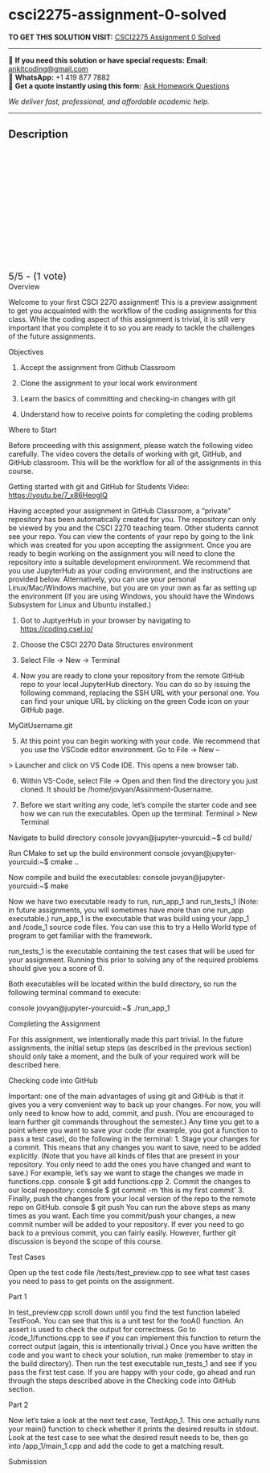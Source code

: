 # csci2275-assignment-0-solved
**TO GET THIS SOLUTION VISIT:** [CSCI2275 Assignment 0 Solved](https://www.ankitcodinghub.com/product/csci2275-csci-2270-ae-data-structures-assignment-0-solved/)


---

📩 **If you need this solution or have special requests:** **Email:** ankitcoding@gmail.com  
📱 **WhatsApp:** +1 419 877 7882  
📄 **Get a quote instantly using this form:** [Ask Homework Questions](https://www.ankitcodinghub.com/services/ask-homework-questions/)

*We deliver fast, professional, and affordable academic help.*

---

<h2>Description</h2>



<div class="kk-star-ratings kksr-auto kksr-align-center kksr-valign-top" data-payload="{&quot;align&quot;:&quot;center&quot;,&quot;id&quot;:&quot;119698&quot;,&quot;slug&quot;:&quot;default&quot;,&quot;valign&quot;:&quot;top&quot;,&quot;ignore&quot;:&quot;&quot;,&quot;reference&quot;:&quot;auto&quot;,&quot;class&quot;:&quot;&quot;,&quot;count&quot;:&quot;1&quot;,&quot;legendonly&quot;:&quot;&quot;,&quot;readonly&quot;:&quot;&quot;,&quot;score&quot;:&quot;5&quot;,&quot;starsonly&quot;:&quot;&quot;,&quot;best&quot;:&quot;5&quot;,&quot;gap&quot;:&quot;4&quot;,&quot;greet&quot;:&quot;Rate this product&quot;,&quot;legend&quot;:&quot;5\/5 - (1 vote)&quot;,&quot;size&quot;:&quot;24&quot;,&quot;title&quot;:&quot;CSCI2275 Assignment 0 Solved&quot;,&quot;width&quot;:&quot;138&quot;,&quot;_legend&quot;:&quot;{score}\/{best} - ({count} {votes})&quot;,&quot;font_factor&quot;:&quot;1.25&quot;}">

<div class="kksr-stars">

<div class="kksr-stars-inactive">
            <div class="kksr-star" data-star="1" style="padding-right: 4px">


<div class="kksr-icon" style="width: 24px; height: 24px;"></div>
        </div>
            <div class="kksr-star" data-star="2" style="padding-right: 4px">


<div class="kksr-icon" style="width: 24px; height: 24px;"></div>
        </div>
            <div class="kksr-star" data-star="3" style="padding-right: 4px">


<div class="kksr-icon" style="width: 24px; height: 24px;"></div>
        </div>
            <div class="kksr-star" data-star="4" style="padding-right: 4px">


<div class="kksr-icon" style="width: 24px; height: 24px;"></div>
        </div>
            <div class="kksr-star" data-star="5" style="padding-right: 4px">


<div class="kksr-icon" style="width: 24px; height: 24px;"></div>
        </div>
    </div>

<div class="kksr-stars-active" style="width: 138px;">
            <div class="kksr-star" style="padding-right: 4px">


<div class="kksr-icon" style="width: 24px; height: 24px;"></div>
        </div>
            <div class="kksr-star" style="padding-right: 4px">


<div class="kksr-icon" style="width: 24px; height: 24px;"></div>
        </div>
            <div class="kksr-star" style="padding-right: 4px">


<div class="kksr-icon" style="width: 24px; height: 24px;"></div>
        </div>
            <div class="kksr-star" style="padding-right: 4px">


<div class="kksr-icon" style="width: 24px; height: 24px;"></div>
        </div>
            <div class="kksr-star" style="padding-right: 4px">


<div class="kksr-icon" style="width: 24px; height: 24px;"></div>
        </div>
    </div>
</div>


<div class="kksr-legend" style="font-size: 19.2px;">
            5/5 - (1 vote)    </div>
    </div>
Overview

Welcome to your first CSCI 2270 assignment! This is a preview assignment to get you acquainted with the workflow of the coding assignments for this class. While the coding aspect of this assignment is trivial, it is still very important that you complete it to so you are ready to tackle the challenges of the future assignments.

Objectives

1. Accept the assignment from Github Classroom

2. Clone the assignment to your local work environment

3. Learn the basics of committing and checking-in changes with git

4. Understand how to receive points for completing the coding problems

Where to Start

Before proceeding with this assignment, please watch the following video carefully. The video covers the details of working with git, GitHub, and GitHub classroom. This will be the workflow for all of the assignments in this course.

Getting started with git and GitHub for Students Video: https://youtu.be/7_x86HeoglQ

Having accepted your assignment in GitHub Classroom, a “private” repository has been automatically created for you. The repository can only be viewed by you and the CSCI 2270 teaching team. Other students cannot see your repo. You can view the contents of your repo by going to the link which was created for you upon accepting the assignment. Once you are ready to begin working on the assignment you will need to clone the repository into a suitable development environment. We recommend that you use JupyterHub as your coding environment, and the instructions are provided below. Alternatively, you can use your personal Linux/Mac/Windows machine, but you are on your own as far as setting up the environment (If you are using Windows, you should have the Windows Subsystem for Linux and Ubuntu installed.)

1. Got to JuptyerHub in your browser by navigating to https://coding.csel.io/

2. Choose the CSCI 2270 Data Structures environment

3. Select File -&gt; New -&gt; Terminal

4. Now you are ready to clone your repository from the remote GitHub repo to your local JupyterHub directory. You can do so by issuing the following command, replacing the SSH URL with your personal one. You can find your unique URL by clicking on the green Code icon on your GitHub page.

MyGitUsername.git

5. At this point you can begin working with your code. We recommend that you use the VSCode editor environment. Go to File -&gt; New –

&gt; Launcher and click on VS Code IDE. This opens a new browser tab.

6. Within VS-Code, select File -&gt; Open and then find the directory you just cloned. It should be /home/jovyan/Assinment-0username.

7. Before we start writing any code, let’s compile the starter code and see how we can run the executables. Open up the terminal: Terminal &gt; New Terminal

Navigate to build directory console jovyan@jupyter-yourcuid:~$ cd build/

Run CMake to set up the build environment console jovyan@jupyter-yourcuid:~$ cmake ..

Now compile and build the executables: console jovyan@jupyter-yourcuid:~$ make

Now we have two executable ready to run, run_app_1 and run_tests_1 (Note: in future assignments, you will sometimes have more than one run_app executable.) run_app_1 is the executable that was build using your /app_1 and /code_1 source code files. You can use this to try a Hello World type of program to get familiar with the framework.

run_tests_1 is the executable containing the test cases that will be used for your assignment. Running this prior to solving any of the required problems should give you a score of 0.

Both executables will be located within the build directory, so run the following terminal command to execute:

console jovyan@jupyter-yourcuid:~$ ./run_app_1

Completing the Assignment

For this assignment, we intentionally made this part trivial. In the future assignments, the initial setup steps (as described in the previous section) should only take a moment, and the bulk of your required work will be described here.

Checking code into GitHub

Important: one of the main advantages of using git and GitHub is that it gives you a very convenient way to back up your changes. For now, you will only need to know how to add, commit, and push. (You are encouraged to learn further git commands throughout the semester.) Any time you get to a point where you want to save your code (for example, you got a function to pass a test case), do the following in the terminal: 1. Stage your changes for a commit. This means that any changes you want to save, need to be added explicitly. (Note that you have all kinds of files that are present in your repository. You only need to add the ones you have changed and want to save.) For example, let’s say we want to stage the changes we made in functions.cpp. console $ git add functions.cpp 2. Commit the changes to our local repository: console $ git commit -m ‘this is my first commit’ 3. Finally, push the changes from your local version of the repo to the remote repo on GitHub. console $ git push You can run the above steps as many times as you want. Each time you commit/push your changes, a new commit number will be added to your repository. If ever you need to go back to a previous commit, you can fairly easily. However, further git discussion is beyond the scope of this course.

Test Cases

Open up the test code file /tests/test_preview.cpp to see what test cases you need to pass to get points on the assignment.

Part 1

In test_preview.cpp scroll down until you find the test function labeled TestFooA. You can see that this is a unit test for the fooA() function. An assert is used to check the output for correctness. Go to /code_1/functions.cpp to see if you can implement this function to return the correct output (again, this is intentionally trivial.) Once you have written the code and you want to check your solution, run make (remember to stay in the build directory). Then run the test executable run_tests_1 and see if you pass the first test case. If you are happy with your code, go ahead and run through the steps described above in the Checking code into GitHub section.

Part 2

Now let’s take a look at the next test case, TestApp_1. This one actually runs your main() function to check whether it prints the desired results in stdout. Look at the test case to see what the desired result needs to be, then go into /app_1/main_1.cpp and add the code to get a matching result.

Submission
